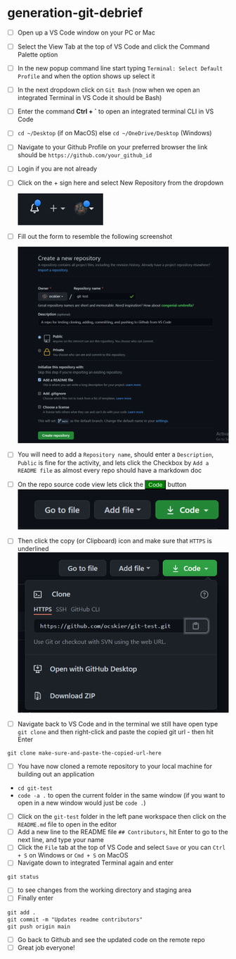 # generation-git-debrief

- [ ] Open up a VS Code window on your PC or Mac
- [ ] Select the View Tab at the top of VS Code and click the Command Palette option
- [ ] In the new popup command line start typing `Terminal: Select Default Profile` and when the option shows up select it 
- [ ] In the next dropdown click on `Git Bash` (now when we open an integrated Terminal in VS Code it should be Bash)
- [ ] Enter the command  **Ctrl + \`** to open an integrated terminal CLI in VS Code
- [ ] `cd ~/Desktop` (if on MacOS) else `cd ~/OneDrive/Desktop` (Windows)
- [ ] Navigate to your Github Profile on your preferred browser the link should be `https://github.com/your_github_id`
- [ ] Login if you are not already
- [ ] Click on the + sign here and select New Repository from the dropdown
  
  ![plus sign](./git_ss_1.PNG)

- [ ] Fill out the form to resemble the following screenshot
  
  ![new repo](./git_ss_2.PNG)

- [ ] You will need to add a `Repository name`, should enter a `Description`, `Public` is fine for the activity, and lets click the Checkbox by `Add a README file` as almost every repo should have a markdown doc
- [ ] On the repo source code view lets click the <button style="color:white;background-color:green;">Code</button> button
  ![code btn ss](./git_ss_3.PNG)
- [ ] Then click the copy (or Clipboard) icon and make sure that `HTTPS` is underlined
  ![git url ss](./git_ss_5.PNG)
- [ ] Navigate back to VS Code and in the terminal we still have open type `git clone` and then right-click and paste the copied git url - then hit Enter
```
git clone make-sure-and-paste-the-copied-url-here
```
- [ ] You have now cloned a remote repository to your local machine for building out an application
- `cd git-test`
- `code -a .` to open the current folder in the same window (if you want to open in a new window would just be `code .`)
- [ ] Click on the `git-test` folder in the left pane workspace then click on the `README.md` file to open in the editor
- [ ] Add a new line to the README file `## Contributors`, hit Enter to go to the next line, and type your name
- [ ] Click the `File` tab at the top of VS Code and select `Save` or you can `Ctrl + S`  on Windows or `Cmd + S` on MacOS
- [ ] Navigate down to integrated Terminal again and enter
```
git status
```
- [ ] to see changes from the working directory and staging area
- [ ] Finally enter
```
git add .
git commit -m "Updates readme contributors"
git push origin main
```
- [ ] Go back to Github and see the updated code on the remote repo
- [ ] Great job everyone!
